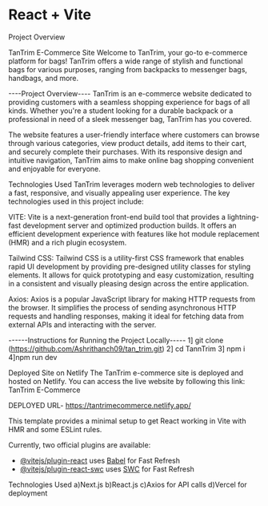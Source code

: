 # React + Vite
Project Overview


TanTrim E-Commerce Site
Welcome to TanTrim, your go-to e-commerce platform for bags! TanTrim offers a wide range of stylish and functional bags for various purposes, ranging from backpacks to messenger bags, handbags, and more.

----Project Overview----
TanTrim is an e-commerce website dedicated to providing customers with a seamless shopping experience for bags of all kinds. Whether you're a student looking for a durable backpack or a professional in need of a sleek messenger bag, TanTrim has you covered.

The website features a user-friendly interface where customers can browse through various categories, view product details, add items to their cart, and securely complete their purchases. With its responsive design and intuitive navigation, TanTrim aims to make online bag shopping convenient and enjoyable for everyone.

Technologies Used
TanTrim leverages modern web technologies to deliver a fast, responsive, and visually appealing user experience. The key technologies used in this project include:

VITE: Vite is a next-generation front-end build tool that provides a lightning-fast development server and optimized production builds. It offers an efficient development experience with features like hot module replacement (HMR) and a rich plugin ecosystem.

Tailwind CSS: Tailwind CSS is a utility-first CSS framework that enables rapid UI development by providing pre-designed utility classes for styling elements. It allows for quick prototyping and easy customization, resulting in a consistent and visually pleasing design across the entire application.

Axios: Axios is a popular JavaScript library for making HTTP requests from the browser. It simplifies the process of sending asynchronous HTTP requests and handling responses, making it ideal for fetching data from external APIs and interacting with the server.

------Instructions for Running the Project Locally-----
1] git clone (https://github.com/Ashrithanch09/tan_trim.git)
2] cd TannTrim
3] npm i 
4]npm run dev

Deployed Site on Netlify
The TanTrim e-commerce site is deployed and hosted on Netlify. You can access the live website by following this link: TanTrim E-Commerce

DEPLOYED URL- https://tantrimecommerce.netlify.app/


This template provides a minimal setup to get React working in Vite with HMR and some ESLint rules.

Currently, two official plugins are available:

- [@vitejs/plugin-react](https://github.com/vitejs/vite-plugin-react/blob/main/packages/plugin-react/README.md) uses [Babel](https://babeljs.io/) for Fast Refresh
- [@vitejs/plugin-react-swc](https://github.com/vitejs/vite-plugin-react-swc) uses [SWC](https://swc.rs/) for Fast Refresh

Technologies Used
a)Next.js
b)React.js
c)Axios for API calls
d)Vercel for deployment
